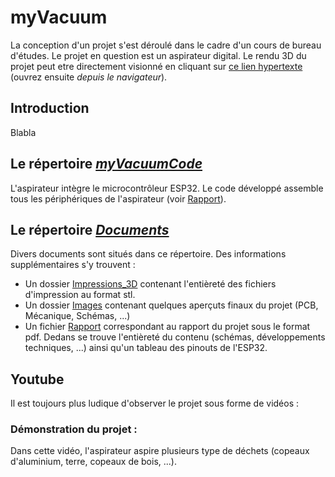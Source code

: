 # myVacuum
La conception d'un projet s'est déroulé dans le cadre d'un cours de bureau d'études. Le projet en question est un aspirateur digital. 
Le rendu 3D du projet peut etre directement visionné en cliquant sur [ce lien hypertexte](https://a360.co/3LSl4pl) (ouvrez ensuite *depuis le navigateur*).

## Introduction
Blabla

## Le répertoire [*myVacuumCode*](https://github.com/DavideDiVenti/myVacuum/tree/main/myVacuumCode)
L'aspirateur intègre le microcontrôleur ESP32. Le code développé assemble tous les périphériques de l'aspirateur (voir [Rapport]()).

## Le répertoire [*Documents*](https://github.com/DavideDiVenti/myVacuum/tree/main/Documents)
Divers documents sont situés dans ce répertoire. Des informations supplémentaires s'y trouvent :
* Un dossier [Impressions_3D]() contenant l'entièreté des fichiers d'impression au format stl. 
* Un dossier [Images](https://github.com/DavideDiVenti/myVacuum/tree/main/Documents/Images) contenant quelques aperçuts finaux du projet (PCB, Mécanique, Schémas, ...)
* Un fichier [Rapport]() correspondant au rapport du projet sous le format pdf. Dedans se trouve l'entièreté du contenu (schémas, développements techniques, ...) ainsi qu'un tableau des pinouts de l'ESP32.

## Youtube
Il est toujours plus ludique d'observer le projet sous forme de vidéos :

### Démonstration du projet :
Dans cette vidéo, l'aspirateur aspire plusieurs type de déchets (copeaux d'aluminium, terre, copeaux de bois, ...).
